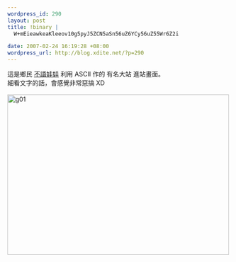 ```yaml
--- 
wordpress_id: 290
layout: post
title: !binary |
  W+mEieawkeaKleeov10g5pyJ5ZCN5aSn56uZ6YCy56uZ55Wr6Z2i

date: 2007-02-24 16:19:28 +08:00
wordpress_url: http://blog.xdite.net/?p=290
---
```

這是鄉民 <a href="http://www.flickr.com/photos/16519382@N00/">不語娃娃</a> 利用 ASCII 作的 有名大站 進站畫面。<br />細看文字的話，會感覺非常惡搞 XD<br /><br /><a href="http://www.flickr.com/photo_zoom.gne?id=398030902&amp;size=o" title="Photo Sharing"><img src="http://farm1.static.flickr.com/166/398030902_c50bb4d42e.jpg" alt="g01" height="362" width="500" /></a>
